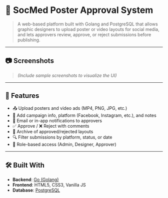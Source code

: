 # 🎨 SocMed Poster Approval System

> A web-based platform built with Golang and PostgreSQL that allows graphic designers to upload poster or video layouts for social media, and lets approvers review, approve, or reject submissions before publishing.

---

## 📷 Screenshots

> *(Include sample screenshots to visualize the UI)*


---

## 🚀 Features

- 📤 Upload posters and video ads (MP4, PNG, JPG, etc.)
- 📝 Add campaign info, platform (Facebook, Instagram, etc.), and notes
- 🔔 Email or in-app notifications to approvers
- ✅ Approve / ❌ Reject with comments
- 📂 Archive of approved/rejected layouts
- 🔍 Filter submissions by platform, status, or date
- 🔐 Role-based access (Admin, Designer, Approver)

---

## 🛠 Built With

- **Backend**: [Go (Golang)](https://golang.org/)
- **Frontend**: HTML5, CSS3, Vanilla JS
- **Database**: [PostgreSQL](https://www.postgresql.org/)




